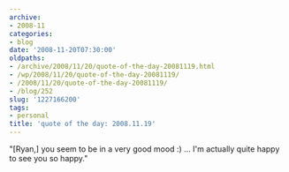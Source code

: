 ```yaml
---
archive:
- 2008-11
categories:
- blog
date: '2008-11-20T07:30:00'
oldpaths:
- /archive/2008/11/20/quote-of-the-day-20081119.html
- /wp/2008/11/20/quote-of-the-day-20081119/
- /2008/11/20/quote-of-the-day-20081119/
- /blog/252
slug: '1227166200'
tags:
- personal
title: 'quote of the day: 2008.11.19'
---
```


"[Ryan,] you seem to be in a very good mood :) ... I'm actually quite
happy to see you so happy."

